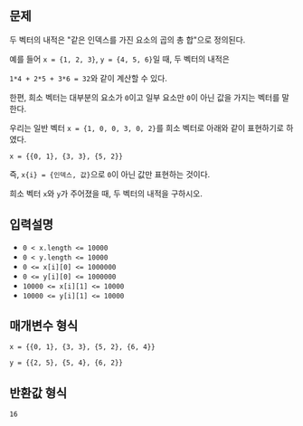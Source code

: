 ## 문제

두 벡터의 내적은 "같은 인덱스를 가진 요소의 곱의 총 합"으로 정의된다.

예를 들어 `x = {1, 2, 3}`, `y = {4, 5, 6}`일 때, 두 벡터의 내적은

`1*4 + 2*5 + 3*6 = 32`와 같이 계산할 수 있다.

한편, 희소 벡터는 대부분의 요소가 `0`이고 일부 요소만 `0`이 아닌 값을 가지는 벡터를 말한다.

우리는 일반 벡터 `x = {1, 0, 0, 3, 0, 2}`를 희소 벡터로 아래와 같이 표현하기로 하였다.

`x = {{0, 1}, {3, 3}, {5, 2}}`

즉, `x{i} = {인덱스, 값}`으로 `0`이 아닌 값만 표현하는 것이다.

희소 벡터 `x`와 `y`가 주어졌을 때, 두 벡터의 내적을 구하시오.

## 입력설명

- `0 < x.length <= 10000`
- `0 < y.length <= 10000`
- `0 <= x[i][0] <= 1000000`
- `0 <= y[i][0] <= 1000000`
- `10000 <= x[i][1] <= 10000`
- `10000 <= y[i][1] <= 10000`

## 매개변수 형식

`x = {{0, 1}, {3, 3}, {5, 2}, {6, 4}}`

`y = {{2, 5}, {5, 4}, {6, 2}}`

## 반환값 형식

`16`
